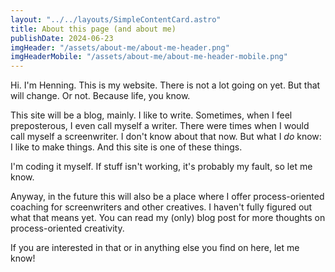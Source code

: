 ```yaml
---
layout: "../../layouts/SimpleContentCard.astro"
title: About this page (and about me)
publishDate: 2024-06-23
imgHeader: "/assets/about-me/about-me-header.png"
imgHeaderMobile: "/assets/about-me/about-me-header-mobile.png"
---
```


Hi. I'm Henning. This is my website. There is not a lot going on yet. But that will change. Or not. Because life, you know.

This site will be a blog, mainly. I like to write. Sometimes, when I feel preposterous, I even call myself a writer. There were times when I would call myself a screenwriter. I don't know about that now. But what I _do_ know: I like to make things. And this site is one of these things.

I'm coding it myself. If stuff isn't working, it's probably my fault, so let me know.

Anyway, in the future this will also be a place where I offer process-oriented coaching for screenwriters and other creatives. I haven't fully figured out what that means yet. You can read my (only) blog post for more thoughts on process-oriented creativity.

If you are interested in that or in anything else you find on here, let me know!
